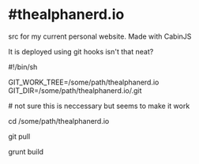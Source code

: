 #thealphanerd.io
===============

src for my current personal website.  Made with CabinJS

It is deployed using git hooks isn't that neat?

\#!/bin/sh

GIT_WORK_TREE=/some/path/thealphanerd.io 
GIT_DIR=/some/path/thealphanerd.io/.git

\# not sure this is neccessary but seems to make it work

cd /some/path/thealphanerd.io 

git pull

grunt build